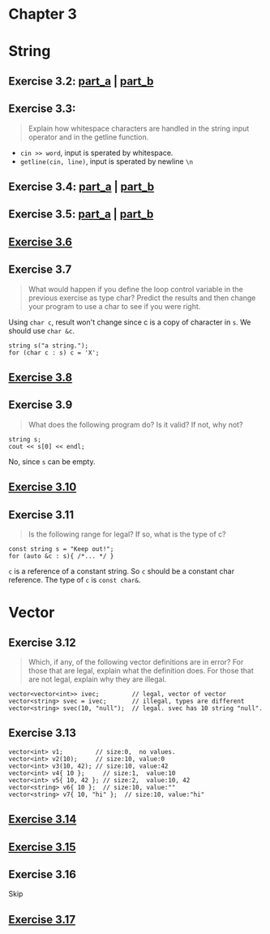 # Chapter 3

String
=======
Exercise 3.2: [part_a](https://github.com/gong7788/cpp-primer/blob/master/ch03/ex3_2a.cpp) | [part_b](https://github.com/gong7788/cpp-primer/blob/master/ch03/ex3_2b.cpp)
-----
Exercise 3.3:
-----
> Explain how whitespace characters are handled in the string input operator and in the getline function.
  + `cin >> word`, input is sperated by whitespace. 
  + `getline(cin, line)`, input is sperated by newline `\n`
 
Exercise 3.4: [part_a](https://github.com/gong7788/cpp-primer/blob/master/ch03/ex3_4a.cpp) | [part_b](https://github.com/gong7788/cpp-primer/blob/master/ch03/ex3_4b.cpp)
----
Exercise 3.5: [part_a](https://github.com/gong7788/cpp-primer/blob/master/ch03/ex3_5a.cpp) | [part_b](https://github.com/gong7788/cpp-primer/blob/master/ch03/ex3_5b.cpp)
----
[Exercise 3.6](https://github.com/gong7788/cpp-primer/blob/master/ch03/ex3_6.cpp)
---
Exercise 3.7
---
> What would happen if you define the loop control variable in the previous exercise as type char? Predict the results and then change your program to use a char to see if you were right.

Using `char c`, result won't change since c is a copy of character in `s`. We should use `char &c`.   
```
string s("a string.");    
for (char c : s) c = 'X';
```

[Exercise 3.8](https://github.com/gong7788/cpp-primer/blob/master/ch03/ex3_8.cpp)
---
Exercise 3.9
---
> What does the following program do? Is it valid? If not, why not?
```
string s;
cout << s[0] << endl;
```

No, since `s` can be empty. 

[Exercise 3.10](https://github.com/gong7788/cpp-primer/blob/master/ch03/ex3_10.cpp)
---
Exercise 3.11
---
> Is the following range for legal? If so, what is the type of c?
```
const string s = "Keep out!";
for (auto &c : s){ /*... */ }
```
`c` is a reference of a constant string. So `c` should be a constant char reference. 
The type of `c` is `const char&`.

Vector 
===
Exercise 3.12
---
> Which, if any, of the following vector definitions are in error? For those that are legal, explain what the definition does. For those that are not legal, explain why they are illegal.
```
vector<vector<int>> ivec;         // legal, vector of vector
vector<string> svec = ivec;       // illegal, types are different
vector<string> svec(10, "null");  // legal. svec has 10 string "null". 
```

Exercise 3.13
---
```
vector<int> v1;         // size:0,  no values.
vector<int> v2(10);     // size:10, value:0
vector<int> v3(10, 42); // size:10, value:42
vector<int> v4{ 10 };     // size:1,  value:10
vector<int> v5{ 10, 42 }; // size:2,  value:10, 42
vector<string> v6{ 10 };  // size:10, value:""
vector<string> v7{ 10, "hi" };  // size:10, value:"hi"
```

[Exercise 3.14](https://github.com/gong7788/cpp-primer/blob/master/ch03/ex3_14.cpp)
---
[Exercise 3.15](https://github.com/gong7788/cpp-primer/blob/master/ch03/ex3_15.cpp)
---
Exercise 3.16
---
Skip 


[Exercise 3.17](https://github.com/gong7788/cpp-primer/blob/master/ch03/ex3_17.cpp)
---

